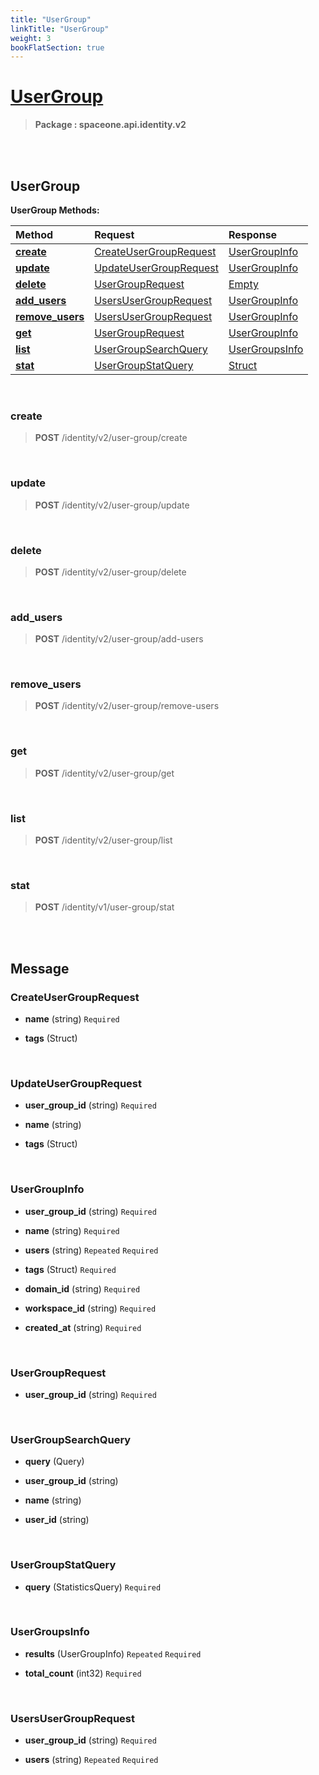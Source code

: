 ```yaml
---
title: "UserGroup"
linkTitle: "UserGroup"
weight: 3
bookFlatSection: true
---
```

# [UserGroup](#UserGroup)



>  **Package : spaceone.api.identity.v2**

<br>
<br>

## UserGroup





**UserGroup Methods:**


| Method | Request | Response |
| :----- | :-------- | :-------- |
| [**create**](./UserGroup#create) | [CreateUserGroupRequest](UserGroup#createusergrouprequest) | [UserGroupInfo](UserGroup#usergroupinfo) |
| [**update**](./UserGroup#update) | [UpdateUserGroupRequest](UserGroup#updateusergrouprequest) | [UserGroupInfo](UserGroup#usergroupinfo) |
| [**delete**](./UserGroup#delete) | [UserGroupRequest](UserGroup#usergrouprequest) | [Empty](UserGroup#empty) |
| [**add_users**](./UserGroup#add_users) | [UsersUserGroupRequest](UserGroup#usersusergrouprequest) | [UserGroupInfo](UserGroup#usergroupinfo) |
| [**remove_users**](./UserGroup#remove_users) | [UsersUserGroupRequest](UserGroup#usersusergrouprequest) | [UserGroupInfo](UserGroup#usergroupinfo) |
| [**get**](./UserGroup#get) | [UserGroupRequest](UserGroup#usergrouprequest) | [UserGroupInfo](UserGroup#usergroupinfo) |
| [**list**](./UserGroup#list) | [UserGroupSearchQuery](UserGroup#usergroupsearchquery) | [UserGroupsInfo](UserGroup#usergroupsinfo) |
| [**stat**](./UserGroup#stat) | [UserGroupStatQuery](UserGroup#usergroupstatquery) | [Struct](UserGroup#struct) |



    
<br>

### create





> **POST** /identity/v2/user-group/create
>






    
<br>

### update





> **POST** /identity/v2/user-group/update
>






    
<br>

### delete





> **POST** /identity/v2/user-group/delete
>






    
<br>

### add_users





> **POST** /identity/v2/user-group/add-users
>






    
<br>

### remove_users





> **POST** /identity/v2/user-group/remove-users
>






    
<br>

### get





> **POST** /identity/v2/user-group/get
>






    
<br>

### list





> **POST** /identity/v2/user-group/list
>






    
<br>

### stat





> **POST** /identity/v1/user-group/stat
>






    


<br>
<br>

## Message



### CreateUserGroupRequest
* **name** (string)   `Required` 

    
* **tags** (Struct)  

    <br>

### UpdateUserGroupRequest
* **user_group_id** (string)   `Required` 

    
* **name** (string)  

    
* **tags** (Struct)  

    <br>

### UserGroupInfo
* **user_group_id** (string)   `Required` 

    
* **name** (string)   `Required` 

    
* **users** (string)  `Repeated`    `Required` 

    
* **tags** (Struct)   `Required` 

    
* **domain_id** (string)   `Required` 

    
* **workspace_id** (string)   `Required` 

    
* **created_at** (string)   `Required` 

    <br>

### UserGroupRequest
* **user_group_id** (string)   `Required` 

    <br>

### UserGroupSearchQuery
* **query** (Query)  

    
* **user_group_id** (string)  

    
* **name** (string)  

    
* **user_id** (string)  

    <br>

### UserGroupStatQuery
* **query** (StatisticsQuery)   `Required` 

    <br>

### UserGroupsInfo
* **results** (UserGroupInfo)  `Repeated`    `Required` 

    
* **total_count** (int32)   `Required` 

    <br>

### UsersUserGroupRequest
* **user_group_id** (string)   `Required` 

    
* **users** (string)  `Repeated`    `Required` 

    <br>
